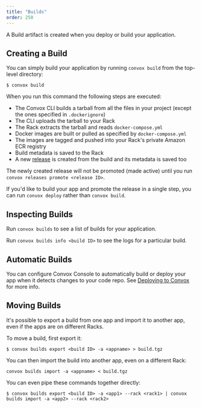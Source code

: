 ```yaml
---
title: "Builds"
order: 250
---
```


A Build artifact is created when you deploy or build your application.

## Creating a Build

You can simply build your application by running `convox build` from the top-level directory:

```
$ convox build
```

When you run this command the following steps are executed:

- The Convox CLI builds a tarball from all the files in your project (except the ones specified in `.dockerignore`)
- The CLI uploads the tarball to your Rack
- The Rack extracts the tarball and reads `docker-compose.yml`
- Docker images are built or pulled as specified by `docker-compose.yml`
- The images are tagged and pushed into your Rack's private Amazon ECR registry
- Build metadata is saved to the Rack
- A new [release](/docs/releases) is created from the build and its metadata is saved too

The newly created release will not be promoted (made active) until you run `convox releases promote <release ID>`.

If you'd like to build your app and promote the release in a single step, you can run `convox deploy` rather than `convox build`.

## Inspecting Builds

Run `convox builds` to see a list of builds for your application.

Run `convox builds info <build ID>` to see the logs for a particular build.

## Automatic Builds

You can configure Convox Console to automatically build or deploy your app when it detects changes to your code repo. See [Deploying to Convox](/docs/deploying-to-convox) for more info.

## Moving Builds

It's possible to export a build from one app and import it to another app, even if the apps are on different Racks.

To move a build, first export it:

```
$ convox builds export <build ID> -a <appname> > build.tgz
```

You can then import the build into another app, even on a different Rack:

```
convox builds import -a <appname> < build.tgz
```

You can even pipe these commands together directly:

```
$ convox builds export <build ID> -a <app1> --rack <rack1> | convox builds import -a <app2> --rack <rack2>
```
